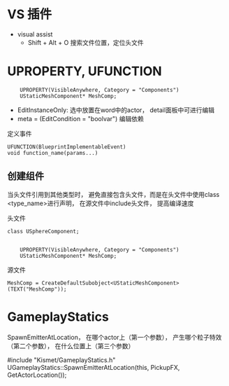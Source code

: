 

# VS 插件
- visual assist
    - Shift + Alt + O  搜索文件位置，定位头文件


# UPROPERTY, UFUNCTION

```
	UPROPERTY(VisibleAnywhere, Category = "Components")
	UStaticMeshComponent* MeshComp;
```

- EditInstanceOnly:  选中放置在word中的actor， detail面板中可进行编辑 
- meta = (EditCondition = "boolvar")  编辑依赖

定义事件
```
UFUNCTION(BlueprintImplementableEvent)
void function_name(params...)
```

## 创建组件

当头文件引用到其他类型时， 避免直接包含头文件，而是在头文件中使用class <type_name>进行声明， 在源文件中include头文件， 提高编译速度

头文件
```
class USphereComponent;


	UPROPERTY(VisibleAnywhere, Category = "Components")
	UStaticMeshComponent* MeshComp;
```

源文件
```
MeshComp = CreateDefaultSubobject<UStaticMeshComponent>(TEXT("MeshComp"));
```

# GameplayStatics

SpawnEmitterAtLocation， 在哪个actor上（第一个参数）， 产生哪个粒子特效（第二个参数）， 在什么位置上（第三个参数）

#include "Kismet/GameplayStatics.h"
UGameplayStatics::SpawnEmitterAtLocation(this, PickupFX, GetActorLocation());